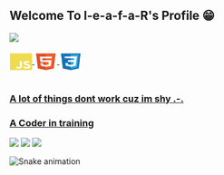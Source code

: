 ## Welcome To l-e-a-f-a-R's Profile  😁

 <div>
   <a href="https://github.com/l-e-a-f-a-R">
   <img height="180em" src="https://github-readme-stats.vercel.app/api?username=l-e-a-f-a-R&show_icons=true&theme=radical&include_all_commits=true&count_private=true"/>

</div>
<div style="display: inline_block"><br>
  <img align="center" alt="Js" height="30" width="40" src="https://raw.githubusercontent.com/devicons/devicon/master/icons/javascript/javascript-plain.svg">
  <img align="center" alt="HTML" height="30" width="40" src="https://raw.githubusercontent.com/devicons/devicon/master/icons/html5/html5-original.svg">
  <img align="center" alt="CSS" height="30" width="40" src="https://raw.githubusercontent.com/devicons/devicon/master/icons/css3/css3-original.svg">
</div>
 
 <br>
 
  ### A lot of things dont work cuz im shy .-.
  ### A Coder in training
<div> 
 <a href="https://discord.gg/metcPsGyZf" target="_blank"><img src="https://img.shields.io/badge/Discord-7289DA?style=for-the-badge&logo=discord&logoColor=white" target="_blank"></a> 
  <a href = "mailto:rafaelsalarof2@gmail.com"><img src="https://img.shields.io/badge/-Gmail-%23333?style=for-the-badge&logo=gmail&logoColor=white" target="_blank"></a> 
  <a href="https://steamcommunity.com/profiles/76561199054612426/" target="_blank"><img src="https://img.shields.io/badge/steam-%23000000.svg?style=for-the-badge&logo=steam&logoColor=white"></a>
  
  ![Snake animation](https://github.com/devemdobro/devemdobro/blob/output/github-contribution-grid-snake.svg)

</div>
